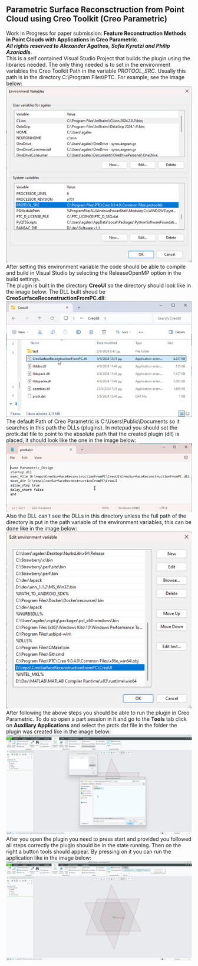 ## Parametric Surface Reconsctruction from Point Cloud using Creo Toolkit (Creo Parametric)
Work in Progress for paper submission: **Feature Reconstruction Methods in Point Clouds with Applications in Creo Parametric**.<br>
***All rights reserved to Alexander Agathos, Sofia Kyratzi and Philip Azariadis***.<br>
This is a self contained Visual Studio Project that builds the plugin using the libraries needed. The only thing needed is to set in the environment variables the Creo Toolkit Path in the variable *PROTOOL_SRC*. Usually this path is in the directory C:\Program Files\PTC\. For example,  see the image below:<br>
![Environmental Variable](https://github.com/agalex1974/CreoSurfaceReconstructionFromPC/blob/main/ReadMeImages/2.jpg?raw=true)<br> 
After setting this environment variable the code should be able to compile and build in Visual Studio by selecting the ReleaseOpenMP option in the build settings. <br>
The plugin is built in the directory **CreoUI** so the directory should look like in the image below. The DLL built shoud be **CreoSurfaceReconstructionFromPC.dll**:<br>
![Plugin Directory](https://github.com/agalex1974/CreoSurfaceReconstructionFromPC/blob/main/ReadMeImages/3.jpg?raw=true)<br>
The default Path of Creo Parametric is C:\Users\Public\Documents so it searches in this path the DLLs (plugins).  In notepad you should set the  protk.dat file to point to the absolute path that the created plugin (dll) is placed, it should look like the one in the image below:<br>
![protk.dat file](https://github.com/agalex1974/CreoSurfaceReconstructionFromPC/blob/main/ReadMeImages/4.jpg?raw=true)<br>
Also the DLL can't see the DLLs in this directory unless the full path of the directory is put in the path variable of the environment variables, this can be done like in the image below:<br>
![directory of plugin in the Path](https://github.com/agalex1974/CreoSurfaceReconstructionFromPC/blob/main/ReadMeImages/5.jpg?raw=true)<br>
After following the above steps you should be able to run the plugin in Creo Parametric. To do so open a part session in it and go to the **Tools** tab click on **Auxiliary Applications** and select the protk.dat file in the folder the plugin was created like in the image below:<br>
![enter image description here](https://github.com/agalex1974/CreoSurfaceReconstructionFromPC/blob/main/ReadMeImages/6.jpg?raw=true)
<br>
After you open the plugin you need to press start and provided you followed all steps correctly the plugin should be in the state running. Then on the right a button tools should appear. By pressing on it you can run the application like in the image below:<br>
![enter image description here](https://github.com/agalex1974/CreoSurfaceReconstructionFromPC/blob/main/ReadMeImages/7.jpg?raw=true)



